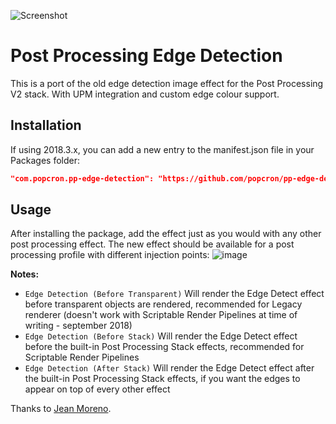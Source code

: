 ![Screenshot](https://cdn.discordapp.com/attachments/377316629220032523/554392474299138058/unknown.png)
# Post Processing Edge Detection
This is a port of the old edge detection image effect for the Post Processing V2 stack. With UPM integration and custom edge colour support.

## Installation
If using 2018.3.x, you can add a new entry to the manifest.json file in your Packages folder:
```json
"com.popcron.pp-edge-detection": "https://github.com/popcron/pp-edge-detection.git"
```

## Usage

After installing the package, add the effect just as you would with any other post processing effect. 
The new effect should be available for a post processing profile with different injection points:
![image](https://cdn.discordapp.com/attachments/452940237363216415/553991192841551892/unknown.png)

**Notes:**
- `Edge Detection (Before Transparent)`
Will render the Edge Detect effect before transparent objects are rendered, recommended for Legacy renderer (doesn't work with Scriptable Render Pipelines at time of writing - september 2018)
- `Edge Detection (Before Stack)`
Will render the Edge Detect effect before the built-in Post Processing Stack effects, recommended for Scriptable Render Pipelines
- `Edge Detection (After Stack)`
Will render the Edge Detect effect after the built-in Post Processing Stack effects, if you want the edges to appear on top of every other effect

Thanks to [Jean Moreno](https://github.com/jean-moreno).
